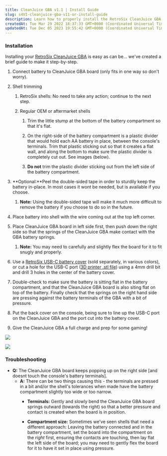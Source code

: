 ```yaml
---
title: CleanJuice GBA v1.1 | Install Guide
slug: s4VI-cleanjuice-gba-v11-or-install-guide
description: Learn how to properly install the RetroSix CleanJuice GBA battery module with this comprehensive guide. Discover step-by-step instructions on connecting the battery to the CleanJuice GBA board, trimming the shell if needed, and securely placing both compo
createdAt: Tue Mar 29 2022 18:37:33 GMT+0000 (Coordinated Universal Time)
updatedAt: Tue Dec 05 2023 19:55:42 GMT+0000 (Coordinated Universal Time)
---
```


### Installation

Installing your [RetroSix CleanJuice GBA](https://handheldlegend.com/collections/game-boy-advance-gba/products/cleanjuice-game-boy-advance-li-ion-rechargeable-battery-module) is easy as can be... we've created a brief guide to make it step-by-step.

1.  Connect battery to CleanJuice GBA board (only fits in one way so don't worry).

2.  Shell trimming
    1.  RetroSix shells: No need to take any action; continue to the next step.

    2.  Regular OEM or aftermarket shells
        1.  Trim the little stump at the bottom of the battery compartment so that it's flat.

        2.  On the right-side of the battery compartment is a plastic divider that would hold each AA battery in place, between the console's terminals. Trim that plastic sticking out so that it creates a flat wall, and along the bottom to make sure the plastic divider is completely cut out. See images (below).

        3.  **Do not** trim the plastic divider sticking out from the left side of the battery compartment.

3.  **Optional:**Peel the double-sided tape in order to sturdily keep the battery in-place. In most cases it wont be needed, but is available if you choose.
    1.  **Note:** Using the double-sided tape will make it much more difficult to remove the battery if you choose to do so in the future.

4.  Place battery into shell with the wire coming out at the top left corner.

5.  Place CleanJuice GBA board in left side first, then push down the right side so that the springs of the CleanJuice GBA make contact with the GBA battery springs.
    1.  **Note:** You may need to carefully and slightly flex the board for it to fit snugly and properly.

6.  Use a [RetroSix USB-C battery cover](https://handheldlegend.com/collections/game-boy-advance-gba/products/pre-milled-game-boy-advance-battery-cover-for-cleanjuice-gba) (sold separately, in various colors), or cut a hole for the USB-C port ([3D printer .stl file](https://cdn.shopify.com/s/files/1/0689/3143/files/Clean_Juice_USB_C_Guide.stl?v=1589805195)) using a 4mm drill bit and drill 3 holes in the center of the battery cover.

7.  Double-check to make sure the battery is sitting flat in the battery compartment, and that the CleanJuice GBA board is also siting flat on top of the battery. Finally check that the springs on the right hand side are pressing against the battery terminals of the GBA with a bit of pressure.

8.  Put the back cover on the console, being sure to line up the USB-C port on the CleanJuice GBA and the port cut into the battery cover.

9.  Give the CleanJuice GBA a full charge and prep for some gaming!

![](../../assets/LbwxHs3I2Gva3BW0WZodX_h4evtihzknvsixsc7vr4lhoepisi3ba9xw.jpg)

![](../../assets/v0ZOo29lHOOnjvv1fMVvl_p1f0zd0rgnlmbqaoh2ft56toxkrtkpclda.jpg)

### Troubleshooting

*   **Q:** The CleanJuice GBA board keeps popping up on the right side \[and doesnt touch the console's battery terminals].
    *   **A:** There can be two things causing this - the terminals are pressed in a bit and/or the shell's tolerances when made have the battery compartment slightly too wide or too narrow.
        *   **Terminals:** Gently and slowly bend the CleanJuice GBA board springs outward (towards the right) so that a better pressure and contact is created when the board is in position.

        *   **Compartment size:** Sometimes we've seen shells that need a different approach: Leaving the battery connected and in the battery compartment, set the board into the compartment on the *right* first, ensuring the contacts are touching, then lay flat the left side of the board; you may need to gently flex the board for it to have it set in place using pressure.

